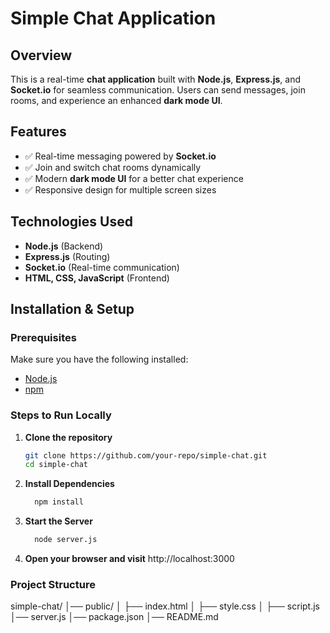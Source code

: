 # Simple Chat Application

## Overview
This is a real-time **chat application** built with **Node.js**, **Express.js**, and **Socket.io** for seamless communication. Users can send messages, join rooms, and experience an enhanced **dark mode UI**.

## Features
- ✅ Real-time messaging powered by **Socket.io**
- ✅ Join and switch chat rooms dynamically
- ✅ Modern **dark mode UI** for a better chat experience
- ✅ Responsive design for multiple screen sizes

## Technologies Used
- **Node.js** (Backend)
- **Express.js** (Routing)
- **Socket.io** (Real-time communication)
- **HTML, CSS, JavaScript** (Frontend)

## Installation & Setup

### Prerequisites
Make sure you have the following installed:
- [Node.js](https://nodejs.org/)
- [npm](https://www.npmjs.com/)

### Steps to Run Locally
1. **Clone the repository**
   ```bash
   git clone https://github.com/your-repo/simple-chat.git
   cd simple-chat

2. **Install Dependencies**
   ```bash
     npm install

3. **Start the Server**
   ```bash
     node server.js

  4. **Open your browser and visit**
     http://localhost:3000
### Project Structure
  simple-chat/
│── public/
│   ├── index.html
│   ├── style.css
│   ├── script.js
│── server.js
│── package.json
│── README.md
